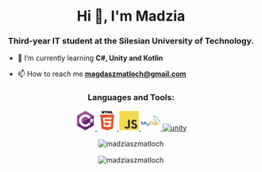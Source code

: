 <h1 align="center">Hi 👋, I'm Madzia</h1>
<h3 align="center">Third-year IT student at the Silesian University of Technology.</h3>

- 🌱 I’m currently learning **C#, Unity and Kotlin**

- 📫 How to reach me **magdaszmatloch@gmail.com**


<h3 align="center">Languages and Tools:</h3>
<p align="center"> <a href="https://www.w3schools.com/cs/" target="_blank" rel="noreferrer"> <img src="https://raw.githubusercontent.com/devicons/devicon/master/icons/csharp/csharp-original.svg" alt="csharp" width="40" height="40"/> </a> <a href="https://www.w3.org/html/" target="_blank" rel="noreferrer"> <img src="https://raw.githubusercontent.com/devicons/devicon/master/icons/html5/html5-original-wordmark.svg" alt="html5" width="40" height="40"/> </a> <a href="https://developer.mozilla.org/en-US/docs/Web/JavaScript" target="_blank" rel="noreferrer"> <img src="https://raw.githubusercontent.com/devicons/devicon/master/icons/javascript/javascript-original.svg" alt="javascript" width="40" height="40"/> </a> <a href="https://www.mysql.com/" target="_blank" rel="noreferrer"> <img src="https://raw.githubusercontent.com/devicons/devicon/master/icons/mysql/mysql-original-wordmark.svg" alt="mysql" width="40" height="40"/> </a> <a href="https://unity.com/" target="_blank" rel="noreferrer"> <img src="https://www.vectorlogo.zone/logos/unity3d/unity3d-icon.svg" alt="unity" width="40" height="40"/> </a> </p>

<p align="center"><img align="center" src="https://github-readme-stats.vercel.app/api/top-langs?username=madziaszmatloch&theme=tokyonight-duo&show_icons=true&locale=en&layout=compact" alt="madziaszmatloch" /></p>


<p align="center"><img align="center" src="https://github-readme-streak-stats.herokuapp.com/?user=madziaszmatloch&theme=tokyonight-duo" alt="madziaszmatloch" /></p>
